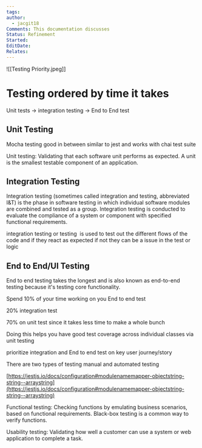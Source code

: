 ```yaml
---
tags: 
author:
  - jacgit18
Comments: This documentation discusses
Status: Refinement
Started: 
EditDate: 
Relates:
---
```

![[Testing Priority.jpeg]]
# Testing ordered by time it takes 

Unit tests -> integration testing -> End to End test  

## Unit Testing

Mocha testing good in between similar to jest and works with chai test suite 

Unit testing: Validating that each software unit performs as expected. A unit is the smallest testable component of an application.



## Integration Testing
Integration testing (sometimes called integration and testing, abbreviated I&T) is the phase in software testing in which individual software modules are combined and tested as a group. Integration testing is conducted to evaluate the compliance of a system or component with specified functional requirements. 

integration testing or testing  is used to test out the different flows of the code and if they react as expected if not they can be a issue in the test or logic

## End to End/UI Testing
End to end testing takes the longest and is also known as end-to-end testing because it's testing core functionality.   


Spend 10% of your time working on you End to end test 

20% integration test 

70% on unit test since it takes less time to make a whole bunch  

Doing this helps you have good test coverage across individual classes via unit testing 

prioritize integration and End to end test on key user journey/story   


There are two types of testing manual and automated testing  

[https://jestjs.io/docs/configuration#modulenamemapper-objectstring-string--arraystring](https://jestjs.io/docs/configuration#modulenamemapper-objectstring-string--arraystring)




Functional testing: Checking functions by emulating business scenarios, based on functional requirements. Black-box testing is a common way to verify functions. 


Usability testing: Validating how well a customer can use a system or web application to complete a task. 